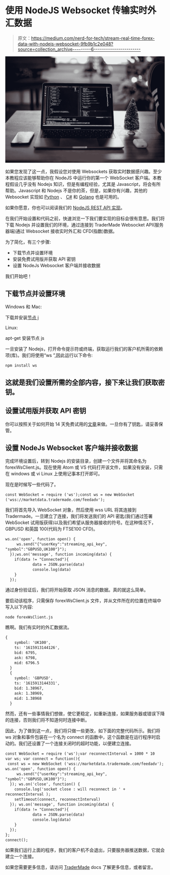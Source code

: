 # 使用 NodeJS Websocket 传输实时外汇数据

> 原文：<https://medium.com/nerd-for-tech/stream-real-time-forex-data-with-nodejs-websocket-9fb9b1c2e048?source=collection_archive---------6----------------------->

![](img/261f414731d7b3150cc53d138476447f.png)

如果您发现了这一点，我假设您对使用 Websockets 获取实时数据感兴趣。至少本教程应该能够帮助你在 NodeJS 中运行你的第一个 WebSocket 客户端。本教程假设几乎没有 Nodejs 知识，但是有编程经验，尤其是 Javascript，将会有所帮助。Javascript 和 Nodejs 不是你的茶，但是，如果你有兴趣，其他的 Websocket 实现如 [Python](https://rahul-khanna.medium.com/your-first-python-socketio-client-506b3c2e9187) 、 [C#](https://khanna-rahul.medium.com/your-first-c-websocket-client-5e7acc30681d) 和 [Golang](https://rahul-khanna.medium.com/your-first-golang-websocket-fx-data-fc1eb7db35f0) 也是可用的。

如果你愿意，你也可以阅读我们的 [NodeJS REST API 实现](https://khanna-rahul.medium.com/your-first-nodejs-rest-api-client-59467659ab99)。

在我们开始设置和代码之前，快速浏览一下我们要实现的目标会很有意思。我们将下载 Nodejs 并设置我们的环境，通过连接到 TraderMade Websocket API(服务器端)通过 Websocket 接收实时外汇和 CFD(指数)数据。

为了简化，有三个步骤:

*   下载节点并设置环境
*   安装免费试用版并获取 API 密钥
*   设置 NodeJs Websocket 客户端并接收数据

我们开始吧！

## 下载节点并设置环境

Windows 和 Mac:

下载并安装[节点 j](https://nodejs.org/en/download/)

Linux:

apt-get 安装节点 js

一旦安装了 Nodejs，打开命令提示符或终端，获取运行我们的客户机所需的依赖项(库)。我们将使用“ws ”,因此运行以下命令:

```
npm install ws
```

## 这就是我们设置所需的全部内容，接下来让我们获取密钥。

## 设置试用版并获取 API 密钥

你可以按照关于如何开始 14 天免费试用的[文章](https://tradermade.com/tutorials/how-to-start-a-websocket-trial-and-subscription-plan/)来做。一旦你有了钥匙，请妥善保管。

## 设置 NodeJs Websocket 客户端并接收数据

完成环境设置后，转到 Nodejs 的安装目录，创建一个文件并将其命名为 forexWsClient.js。现在使用 Atom 或 VS 代码打开该文件，如果没有安装，只需在 windows 或 vi Linux 上使用记事本打开即可。

现在是时候写一些代码了。

```
const WebSocket = require ('ws');const ws = new WebSocket ('wss://marketdata.tradermade.com/feedadv');
```

我们将首先导入 WebSocket 对象，然后使用 wss URL 将其连接到 Tradermade。一旦建立了连接，我们将发送我们的 API 密匙(我们通过签署 WebSocket 试用版获得)以及我们希望从服务器接收的符号。在这种情况下，GBPUSD 和英国 100(代码为 FTSE100 CFD)。

```
ws.on('open', function open() {
     ws.send("{"userKey":"streaming_api_key", "symbol":"GBPUSD,UK100"}");
  });ws.on('message', function incoming(data) {
    if(data != "Connected"){
            data = JSON.parse(data)
            console.log(data)
    }
  });
```

通过身份验证后，我们将开始获取 JSON 消息的数据。真的就这么简单。

要启动该程序，只需保存 forexWsClient.js 文件，并从文件所在的位置在终端中写入以下内容:

```
node forexWsClient.js
```

瞧啊。我们有实时的外汇数据流。

```
{
    symbol: 'UK100',
    ts: '1615913144126',
    bid: 6795,
    ask: 6798,
    mid: 6796.5
  }
  {
    symbol: 'GBPUSD',
    ts: '1615913144331',
    bid: 1.38967,
    ask: 1.38969,
    mid: 1.38968
  }
```

然而，还有一些事情我们想做，使它更稳定，如重新连接，如果服务器或错误下降的连接，否则我们将不知道何时连接中断。

因此，为了做到这一点，我们将只做一些更改，如下面的完整代码所示。我们将 ws 对象和事件包装在一个名为 connect 的函数中，这个函数是在运行程序时启动的。我们还设置了一个连接关闭时的超时功能，以便建立连接。

```
const WebSocket = require ('ws');var reconnectInterval = 1000 * 10
var ws; var connect = function(){
 const ws = new WebSocket ('wss://marketdata.tradermade.com/feedadv'); ws.on('open', function open() {
     ws.send("{"userKey":"streaming_api_key", "symbol":"GBPUSD,UK100"}");
  }); ws.on('close', function() {
    console.log('socket close : will reconnect in ' + reconnectInterval );
    setTimeout(connect, reconnectInterval)
  }); ws.on('message', function incoming(data) {
    if(data != "Connected"){
            data = JSON.parse(data)
            console.log(data)
    }
  });
};
connect();
```

如果我们运行上面的程序，我们的客户机不会退出，只要服务器推送数据，它就会建立一个连接。

如果您需要更多信息，请访问 [TraderMade](https://marketdata.tradermade.com/docs/restful-api) docs 了解更多信息，或者留言。
